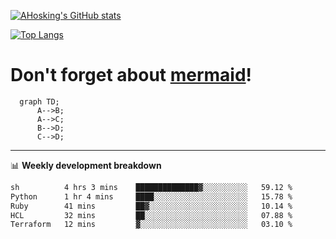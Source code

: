 [![AHosking's GitHub stats](https://github-readme-stats.vercel.app/api?username=ahosking&count_private=true&show_icons=true&theme=onedark&hide_rank=true&include_all_commits=true)](https://github.com/ahosking)

[![Top Langs](https://github-readme-stats.vercel.app/api/top-langs/?username=ahosking&layout=compact&theme=onedark)](https://github.com/ahosking)


# Don't forget about [mermaid](https://github.blog/2022-02-14-include-diagrams-markdown-files-mermaid/)!

```mermaid
  graph TD;
      A-->B;
      A-->C;
      B-->D;
      C-->D;
```
-------

📊 **Weekly development breakdown**

<!--START_SECTION:waka-->

```txt
sh          4 hrs 3 mins    ██████████████▓░░░░░░░░░░   59.12 %
Python      1 hr 4 mins     ████░░░░░░░░░░░░░░░░░░░░░   15.78 %
Ruby        41 mins         ██▓░░░░░░░░░░░░░░░░░░░░░░   10.14 %
HCL         32 mins         ██░░░░░░░░░░░░░░░░░░░░░░░   07.88 %
Terraform   12 mins         ▓░░░░░░░░░░░░░░░░░░░░░░░░   03.10 %
```

<!--END_SECTION:waka-->
